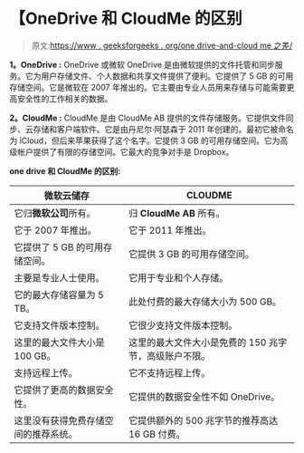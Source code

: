 # 【OneDrive 和 CloudMe 的区别

> 原文:[https://www . geeksforgeeks . org/one drive-and-cloud me 之差/](https://www.geeksforgeeks.org/difference-between-onedrive-and-cloudme/)

**1。OneDrive :**
OneDrive 或微软 OneDrive 是由微软提供的文件托管和同步服务。它为用户存储文件、个人数据和共享文件提供了便利。它提供了 5 GB 的可用存储空间。它是微软在 2007 年推出的。它主要由专业人员用来存储与可能需要更高安全性的工作相关的数据。

**2。CloudMe :**
CloudMe 是由 CloudMe AB 提供的文件存储服务。它提供文件同步、云存储和客户端软件。它是由丹尼尔·阿瑟森于 2011 年创建的。最初它被命名为 iCloud，但后来苹果获得了这个名字。它提供 3 GB 的可用存储空间。它为高级帐户提供了有限的存储空间。它最大的竞争对手是 Dropbox。

**one drive 和 CloudMe 的区别:**

<center>

| 微软云储存 | CLOUDME |
| --- | --- |
| 它归**微软公司**所有。 | 归 **CloudMe AB** 所有。 |
| 它于 2007 年推出。 | 它于 2011 年推出。 |
| 它提供了 5 GB 的可用存储空间。 | 它提供 3 GB 的可用存储空间。 |
| 主要是专业人士使用。 | 它用于专业和个人存储。 |
| 它的最大存储容量为 5 TB。 | 此处付费的最大存储大小为 500 GB。 |
| 它支持文件版本控制。 | 它很少支持文件版本控制。 |
| 这里的最大文件大小是 100 GB。 | 这里的最大文件大小是免费的 150 兆字节，高级账户不限。 |
| 支持远程上传。 | 它不支持远程上传。 |
| 它提供了更高的数据安全性。 | 它提供的数据安全性不如 OneDrive。 |
| 这里没有获得免费存储空间的推荐系统。 | 它提供额外的 500 兆字节的推荐高达 16 GB 付费。 |

</center>